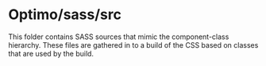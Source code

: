 # Optimo/sass/src

This folder contains SASS sources that mimic the component-class hierarchy. These files
are gathered in to a build of the CSS based on classes that are used by the build.
